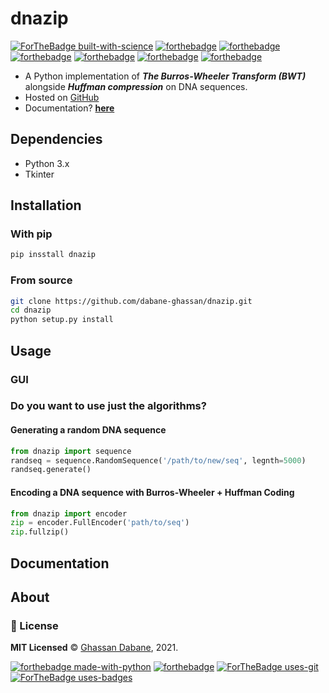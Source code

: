 # dnazip

[![ForTheBadge built-with-science](http://ForTheBadge.com/images/badges/built-with-science.svg)](https://GitHub.com/Naereen/)
[![forthebadge](https://forthebadge.com/images/badges/powered-by-coffee.svg)](https://forthebadge.com)
[![forthebadge](https://forthebadge.com/images/badges/powered-by-black-magic.svg)](https://forthebadge.com)
[![forthebadge](https://forthebadge.com/images/badges/uses-brains.svg)](https://forthebadge.com)
[![forthebadge](https://forthebadge.com/images/badges/built-with-grammas-recipe.svg)](https://forthebadge.com)
[![forthebadge](https://forthebadge.com/images/badges/ctrl-c-ctrl-v.svg)](https://forthebadge.com)
[![forthebadge](https://forthebadge.com/images/badges/winter-is-coming.svg)](https://forthebadge.com)

- A Python implementation of ***The Burros-Wheeler Transform (BWT)*** alongside ***Huffman compression*** on DNA sequences.
- Hosted on [GitHub](https://github.com/dabane-ghassan/dnazip)
- Documentation? [**here**]()

## Dependencies

- Python 3.x 
- Tkinter

## Installation

### With pip

```bash
pip insstall dnazip
```

### From source

```bash
git clone https://github.com/dabane-ghassan/dnazip.git
cd dnazip
python setup.py install
```

## Usage

### GUI

### Do you want to use just the algorithms?

#### Generating a random DNA sequence

```python
from dnazip import sequence
randseq = sequence.RandomSequence('/path/to/new/seq', legnth=5000)
randseq.generate()
```

#### Encoding a DNA sequence with Burros-Wheeler + Huffman Coding

```python
from dnazip import encoder
zip = encoder.FullEncoder('path/to/seq')
zip.fullzip()
```

## Documentation

## About

### :scroll: License 
**MIT Licensed** © [Ghassan Dabane](https://github.com/dabane-ghassan), 2021.

[![forthebadge made-with-python](http://ForTheBadge.com/images/badges/made-with-python.svg)](https://www.python.org/)
[![forthebadge](https://forthebadge.com/images/badges/made-with-markdown.svg)](https://forthebadge.com)
[![ForTheBadge uses-git](http://ForTheBadge.com/images/badges/uses-git.svg)](https://GitHub.com/)
[![ForTheBadge uses-badges](http://ForTheBadge.com/images/badges/uses-badges.svg)](http://ForTheBadge.com)
